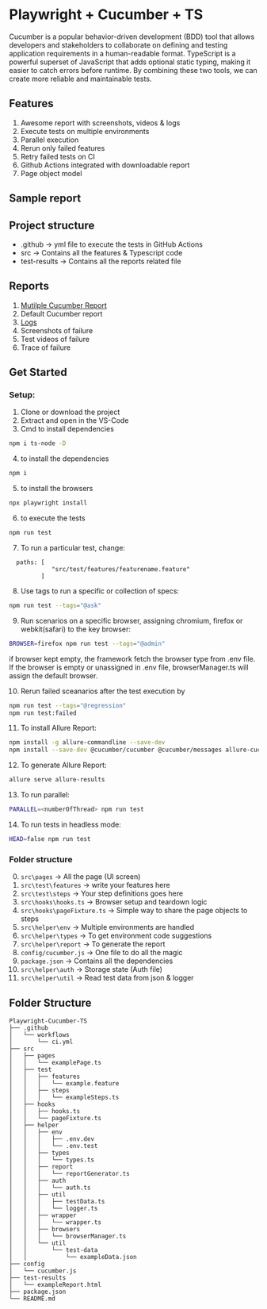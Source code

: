 # Playwright + Cucumber + TS

Cucumber is a popular behavior-driven development (BDD) tool that allows developers and stakeholders to collaborate on defining and testing application requirements in a human-readable format. 
TypeScript is a powerful superset of JavaScript that adds optional static typing, making it easier to catch errors before runtime. By combining these two tools, we can create more reliable and maintainable tests.

## Features

1. Awesome report with screenshots, videos & logs
2. Execute tests on multiple environments 
3. Parallel execution
4. Rerun only failed features
5. Retry failed tests on CI
6. Github Actions integrated with downloadable report
7. Page object model

## Sample report


## Project structure

- .github -> yml file to execute the tests in GitHub Actions
- src -> Contains all the features & Typescript code
- test-results -> Contains all the reports related file

## Reports

1. [Mutilple Cucumber Report](https://github.com/WasiqB/multiple-cucumber-html-reporter)
2. Default Cucumber report
3. [Logs](https://www.npmjs.com/package/winston)
4. Screenshots of failure
5. Test videos of failure
6. Trace of failure

## Get Started

### Setup:

1. Clone or download the project
2. Extract and open in the VS-Code
3. Cmd to install dependencies
```bash
npm i ts-node -D
```
4. to install the dependencies
```bash
npm i
```
5.  to install the browsers
```bash
npx playwright install
```
6. to execute the tests
```bash
npm run test
``` 
7. To run a particular test, change:  
```
  paths: [
            "src/test/features/featurename.feature"
         ] 
```
8. Use tags to run a specific or collection of specs:
```bash
npm run test --tags="@ask"
```
9. Run scenarios on a specific browser, assigning chromium, firefox or webkit(safari) to the key browser:
```bash
BROWSER=firefox npm run test --tags="@admin"
```
if browser kept empty, the framework fetch the browser type from .env file.
If the browser is empty or unassigned in .env file, browserManager.ts will assign the default browser.

10. Rerun failed sceanarios after the test execution by
```bash
npm run test --tags="@regression"
npm run test:failed
```

11. To install Allure Report:
```bash
npm install -g allure-commandline --save-dev
npm install --save-dev @cucumber/cucumber @cucumber/messages allure-cucumberjs
```

12. To generate Allure Report:
```bash
allure serve allure-results
```
13. To run parallel:
```bash
PARALLEL=<numberOfThread> npm run test
```
14. To run tests in headless mode:
```bash
HEAD=false npm run test
```


### Folder structure
0. `src\pages` -> All the page (UI screen)
1. `src\test\features` -> write your features here
2. `src\test\steps` -> Your step definitions goes here
3. `src\hooks\hooks.ts` -> Browser setup and teardown logic
4. `src\hooks\pageFixture.ts` -> Simple way to share the page objects to steps
5. `src\helper\env` -> Multiple environments are handled
6. `src\helper\types` -> To get environment code suggestions
7. `src\helper\report` -> To generate the report
8. `config/cucumber.js` -> One file to do all the magic
9. `package.json` -> Contains all the dependencies
10. `src\helper\auth` -> Storage state (Auth file)
11. `src\helper\util` -> Read test data from json & logger


## Folder Structure

```
Playwright-Cucumber-TS
├── .github
│   └── workflows
│       └── ci.yml
├── src
│   ├── pages
│   │   └── examplePage.ts
│   ├── test
│   │   ├── features
│   │   │   └── example.feature
│   │   ├── steps
│   │   │   └── exampleSteps.ts
│   ├── hooks
│   │   ├── hooks.ts
│   │   └── pageFixture.ts
│   ├── helper
│   │   ├── env
│   │   │   ├── .env.dev
│   │   │   └── .env.test
│   │   ├── types
│   │   │   └── types.ts
│   │   ├── report
│   │   │   └── reportGenerator.ts
│   │   ├── auth
│   │   │   └── auth.ts
│   │   ├── util
│   │   │   ├── testData.ts
│   │   │   └── logger.ts
│   │   ├── wrapper
│   │   │   └── wrapper.ts
│   │   ├── browsers
│   │   │   └── browserManager.ts
│   │   └── util
│   │       └── test-data
│   │           └── exampleData.json
├── config
│   └── cucumber.js
├── test-results
│   └── exampleReport.html
├── package.json
└── README.md
```

